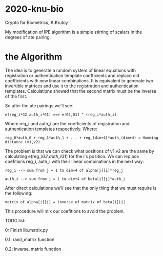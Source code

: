 # 2020-knu-bio
Crypto for Biometrics, K.Krutoy

My modification of IPE algorithm is a simple stirring of scalars in the degrees of ate pairing.

# the Algorithm

The idea is to generate a random system of linear equations with registration or authentication template coefficients and replace old coefficients with new linear combinations. It is equivalent to generate two invertible matrices and use it to the registration and authentication templates. Calculations showed that the second matrix must be the inverse of the first.

So after the ate pairings we'll see:
  
    e(reg_i*G2,auth_i*G1) ==> e(G2,G1) ^ (reg_i*auth_i)
    
Where reg_i and auth_i are the coefficients of registration and authentication templates respectively. Where:

    reg_0*auth_0 + reg_1*auth_1 + ... + reg_(dim+4)*auth_(dim+4) = Hamming distance (v1,v2)
    
The problem is that we can check what positions of v1,v2 are the same by calculating e(reg_i*G2,auth_i*G1) for the i's position.
We can replace coefitions reg_i, auth_i with their linear combinations in the next way:

    reg_i --> sum from j = 1 to dim+4 of alpha[j][i]*reg_j
    
    auth_i --> sum from j = 1 to dim+4 of beta[i][j]*auth_j

After direct calculations we'll see that the only thing that we must require is the following:
    
    matrix of alpha[i][j] = inverse of matrix of beta[i][j]
    
This procedure will mix our coefitions to avoid the problem.

TODO list:

0: Finish lib.matrix.py

0.1: rand_matrix function

0.2: inverse_matrix function
